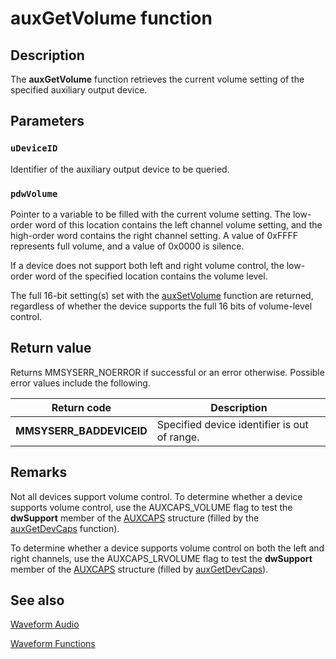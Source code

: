 # auxGetVolume function

## Description

The **auxGetVolume** function retrieves the current volume setting of the specified auxiliary output device.

## Parameters

### `uDeviceID`

Identifier of the auxiliary output device to be queried.

### `pdwVolume`

Pointer to a variable to be filled with the current volume setting. The low-order word of this location contains the left channel volume setting, and the high-order word contains the right channel setting. A value of 0xFFFF represents full volume, and a value of 0x0000 is silence.

If a device does not support both left and right volume control, the low-order word of the specified location contains the volume level.

The full 16-bit setting(s) set with the [auxSetVolume](https://learn.microsoft.com/previous-versions/dd756717(v=vs.85)) function are returned, regardless of whether the device supports the full 16 bits of volume-level control.

## Return value

Returns MMSYSERR_NOERROR if successful or an error otherwise. Possible error values include the following.

| Return code | Description |
| --- | --- |
| **MMSYSERR_BADDEVICEID** | Specified device identifier is out of range. |

## Remarks

Not all devices support volume control. To determine whether a device supports volume control, use the AUXCAPS_VOLUME flag to test the **dwSupport** member of the [AUXCAPS](https://learn.microsoft.com/previous-versions/dd756711(v=vs.85)) structure (filled by the [auxGetDevCaps](https://learn.microsoft.com/previous-versions/dd756712(v=vs.85)) function).

To determine whether a device supports volume control on both the left and right channels, use the AUXCAPS_LRVOLUME flag to test the **dwSupport** member of the [AUXCAPS](https://learn.microsoft.com/previous-versions/dd756711(v=vs.85)) structure (filled by [auxGetDevCaps](https://learn.microsoft.com/previous-versions/dd756712(v=vs.85))).

## See also

[Waveform Audio](https://learn.microsoft.com/windows/desktop/Multimedia/waveform-audio)

[Waveform Functions](https://learn.microsoft.com/windows/desktop/Multimedia/waveform-functions)